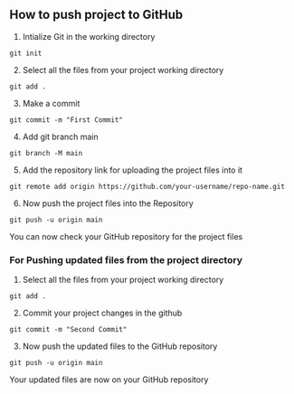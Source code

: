 ## How to push project to GitHub
1. Intialize Git in the working directory
```
git init
```
2. Select all the files from your project working directory
```
git add .
```

3. Make a commit
```
git commit -m "First Commit"
```

4. Add git branch main
```
git branch -M main
```

5. Add the repository link for uploading the project files into it
```
git remote add origin https://github.com/your-username/repo-name.git
```

6. Now push the project files into the Repository
```
git push -u origin main
```

You can now check your GitHub repository for the project files


### For Pushing updated files from the project directory
1. Select all the files from your project working directory
```
git add .
```

2. Commit your project changes in the github
```
git commit -m "Second Commit"
```

3. Now push the updated files to the GitHub repository
```
git push -u origin main
```

Your updated files are now on your GitHub repository

